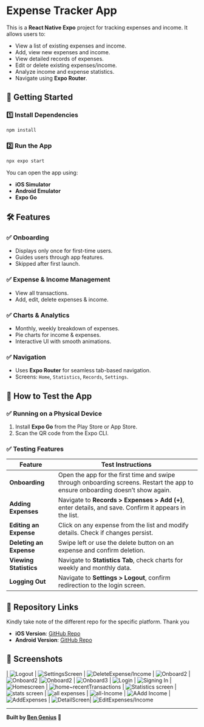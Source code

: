 # Expense Tracker App

This is a **React Native Expo** project for tracking expenses and income. It allows users to:
- View a list of existing expenses and income.
- Add, view new expenses and income.
- View detailed records of expenses.
- Edit or delete existing expenses/income.
- Analyze income and expense statistics.
- Navigate using **Expo Router**.



## 🚀 Getting Started

### 1️⃣ Install Dependencies
```bash
npm install
```

### 2️⃣ Run the App
```bash
npx expo start
```

You can open the app using:
- **iOS Simulator**
- **Android Emulator**
- **Expo Go**

## 🛠 Features

### ✅ Onboarding
- Displays only once for first-time users.
- Guides users through app features.
- Skipped after first launch.

### ✅ Expense & Income Management
- View all transactions.
- Add, edit, delete expenses & income.

### ✅ Charts & Analytics
- Monthly, weekly breakdown of expenses.
- Pie charts for income & expenses.
- Interactive UI with smooth animations.

### ✅ Navigation
- Uses **Expo Router** for seamless tab-based navigation.
- Screens: `Home`, `Statistics`, `Records`, `Settings`.

## 🧪 How to Test the App

### ✅ Running on a Physical Device
1. Install **Expo Go** from the Play Store or App Store.
2. Scan the QR code from the Expo CLI.

### ✅ Testing Features
| Feature | Test Instructions |
|---------|------------------|
| **Onboarding** | Open the app for the first time and swipe through onboarding screens. Restart the app to ensure onboarding doesn’t show again. |
| **Adding Expenses** | Navigate to **Records > Expenses > Add (+)**, enter details, and save. Confirm it appears in the list. |
| **Editing an Expense** | Click on any expense from the list and modify details. Check if changes persist. |
| **Deleting an Expense** | Swipe left or use the delete button on an expense and confirm deletion. |
| **Viewing Statistics** | Navigate to **Statistics Tab**, check charts for weekly and monthly data. |
| **Logging Out** | Navigate to **Settings > Logout**, confirm redirection to the login screen. |

## 📌 Repository Links
Kindly take note of the different repo for the specific platform. Thank you
- **iOS Version**: [GitHub Repo](https://github.com/Ben-Genius/Expense-Tracker.git)
- **Android Version**: [GitHub Repo](https://github.com/Ben-Genius/Expense-Tracker/tree/androidVersion)

## 📸 Screenshots

| ![Logout](https://github.com/user-attachments/assets/bf0f0cad-0822-4a94-8451-57be7e07810b) | ![SettingsScreen](https://github.com/user-attachments/assets/9f41d3d6-2775-4e52-8d4d-a420302725ac) | ![DeleteExpense/Income](https://github.com/user-attachments/assets/9c3382c1-9995-4973-b3de-bd9eaed1e9ca) | ![Onboard2](https://github.com/user-attachments/assets/05b9437b-89d8-45ae-9b5e-213262a333c0) | ![Onboard2](https://github.com/user-attachments/assets/05b9437b-89d8-45ae-9b5e-213262a333c0) |![Onboard2](https://github.com/user-attachments/assets/05b9437b-89d8-45ae-9b5e-213262a333c0) | ![Onboard3](https://github.com/user-attachments/assets/eec92ffd-ed44-498b-89e7-da54d63cfad4) | ![Login](https://github.com/user-attachments/assets/c87d7bf4-70ab-4a6b-a078-badc8fc166ea) | ![Signing In](https://github.com/user-attachments/assets/027c62b7-cbb4-41d0-a5e9-dc2aa5218b14) | ![Homescreen](https://github.com/user-attachments/assets/52519fde-534a-475a-8358-7c7fc75949bb) | ![home~recentTransactions](https://github.com/user-attachments/assets/d97924d6-bc5d-4b72-aacf-8894a3623ac8) |  ![Statistics screen](https://github.com/user-attachments/assets/c3668351-b8a7-4d00-abbc-12654e3ba13e) | ![stats screen](https://github.com/user-attachments/assets/a14d8da8-586a-408a-8825-768af45ce66b) | ![all expenses](https://github.com/user-attachments/assets/6a70f37f-1d29-438f-b94f-407a4582ea4d) |  ![all-Income](https://github.com/user-attachments/assets/c9f1ef3b-5272-4bf8-97bb-e4fd5b4b39d5)
| ![AAdd Income](https://github.com/user-attachments/assets/79c57abf-0465-471d-b863-d4b2e4387e7b) | ![AddExpenses](https://github.com/user-attachments/assets/4789cef9-f420-43bb-8906-423f77ed0242)
 | ![DetailScreen](https://github.com/user-attachments/assets/fe9da5bf-abcc-4da1-bf0c-3d87a633a064)| ![EditExpenses/Income](https://github.com/user-attachments/assets/eeeca943-a4de-4371-9d71-9cec2b17bd98)




---
**Built by [Ben Genius](https://github.com/Ben-Genius) 🚀**

